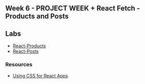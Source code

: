 ## Week 6 - PROJECT WEEK + React Fetch - Products and Posts

## Labs
- [React-Products](https://github.com/Tuwaiq-1000-JS-al-Baha/Week5-React-Products)
- [React-Posts]()

### Resources 
* [Using CSS for React Apps](https://medium.com/@ralph1786/using-css-modules-in-react-app-c2079eadbb87)
